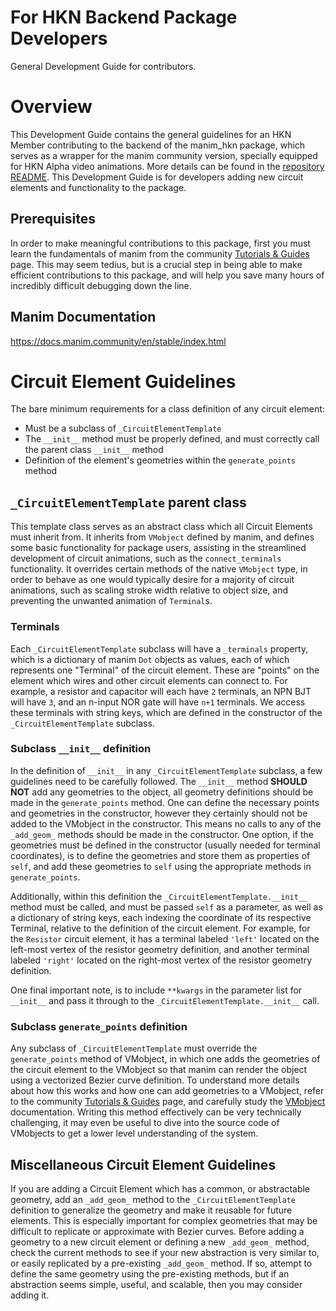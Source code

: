 For HKN Backend Package Developers
==================================
General Development Guide for contributors.
# Overview
This Development Guide contains the general guidelines for an HKN Member contributing to the backend of the manim_hkn package, which serves as a wrapper for the manim community version, specially equipped for HKN Alpha video animations. More details can be found in the [repository README](https://github.com/hkn-alpha/manim/blob/main/README.md). This Development Guide is for developers adding new circuit elements and functionality to the package.
## Prerequisites
In order to make meaningful contributions to this package, first you must learn the fundamentals of manim from the community [Tutorials & Guides](https://docs.manim.community/en/stable/tutorials_guides.html) page. This may seem tedius, but is a crucial step in being able to make efficient contributions to this package, and will help you save many hours of incredibly difficult debugging down the line.
## Manim Documentation
https://docs.manim.community/en/stable/index.html
# Circuit Element Guidelines
The bare minimum requirements for a class definition of any circuit element:
- Must be a subclass of `_CircuitElementTemplate`
- The `__init__` method must be properly defined, and must correctly call the parent class `__init__` method
- Definition of the element's geometries within the `generate_points` method
## `_CircuitElementTemplate` parent class
This template class serves as an abstract class which all Circuit Elements must inherit from. It inherits from `VMobject` defined by manim, and defines some basic functionality for package users, assisting in the streamlined development of circuit animations, such as the `connect_terminals` functionality. It overrides certain methods of the native `VMobject` type, in order to behave as one would typically desire for a majority of circuit animations, such as scaling stroke width relative to object size, and preventing the unwanted animation of `Terminal`s.
### Terminals
Each `_CircuitElementTemplate` subclass will have a `_terminals` property, which is a dictionary of manim `Dot` objects as values, each of which represents one "Terminal" of the circuit element. These are "points" on the element which wires and other circuit elements can connect to. For example, a resistor and capacitor will each have `2` terminals, an NPN BJT will have `3`, and an n-input NOR gate will have `n+1` terminals. We access these terminals with string keys, which are defined in the constructor of the `_CircuitElementTemplate` subclass.
### Subclass `__init__` definition
In the definition of `__init__` in any `_CircuitElementTemplate` subclass, a few guidelines need to be carefully followed. The `__init__` method **SHOULD NOT** add any geometries to the object, all geometry definitions should be made in the `generate_points` method. One can define the necessary points and geometries in the constructor, however they certainly should not be added to the VMobject in the constructor. This means no calls to any of the `_add_geom_` methods should be made in the constructor. One option, if the geometries must be defined in the constructor (usually needed for terminal coordinates), is to define the geometries and store them as properties of `self`, and add these geometries to `self` using the appropriate methods in `generate_points`.

Additionally, within this definition the `_CircuitElementTemplate.__init__` method must be called, and must be passed `self` as a parameter, as well as a dictionary of string keys, each indexing the coordinate of its respective Terminal, relative to the definition of the circuit element. For example, for the `Resistor` circuit element, it has a terminal labeled `'left'` located on the left-most vertex of the resistor geometry definition, and another terminal labeled `'right'` located on the right-most vertex of the resistor geometry definition. 

One final important note, is to include `**kwargs` in the parameter list for `__init__` and pass it through to the `_CircuitElementTemplate.__init__` call.
### Subclass `generate_points` definition
Any subclass of `_CircuitElementTemplate` must override the `generate_points` method of VMobject, in which one adds the geometries of the circuit element to the VMobject so that manim can render the object using a vectorized Bezier curve definition. To understand more details about how this works and how one can add geometries to a VMobject, refer to the community [Tutorials & Guides](https://docs.manim.community/en/stable/tutorials_guides.html) page, and carefully study the [VMobject](https://docs.manim.community/en/stable/reference/manim.mobject.types.vectorized_mobject.VMobject.html#manim.mobject.types.vectorized_mobject.VMobject) documentation. Writing this method effectively can be very technically challenging, it may even be useful to dive into the source code of VMobjects to get a lower level understanding of the system.
## Miscellaneous Circuit Element Guidelines
If you are adding a Circuit Element which has a common, or abstractable geometry, add an `_add_geom_` method to the `_CircuitElementTemplate` definition to generalize the geometry and make it reusable for future elements. This is especially important for complex geometries that may be difficult to replicate or approximate with Bezier curves. Before adding a geometry to a new circuit element or defining a new `_add_geom_` method, check the current methods to see if your new abstraction is very similar to, or easily replicated by a pre-existing `_add_geom_` method. If so, attempt to define the same geometry using the pre-existing methods, but if an abstraction seems simple, useful, and scalable, then you may consider adding it.